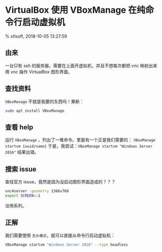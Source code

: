 # VirtualBox 使用 VBoxManage 在纯命令行启动虚拟机

% xtlsoft, 2018-10-05 13:27:59

## 由来

一台只有 ssh 的服务器，需要在上面开虚拟机，并且不想每次都把 vnc 映射出来用 vnc 操作 VirtualBox 图形界面。

## 查找资料

`VBoxManage` 不就是我要的东西吗！果断：

```bash
sudo apt install VBoxManage
```

## 查看 help

运行 `VBoxManage` ，列出了一堆命令。里面有一个正是我们需要的：
`VBoxManage startvm {uuid/name}`
于是，我尝试：`VBoxManage startvm "Windows Server 2016"`
结果出错。

## 搜索 issue

查找官方 issue，竟然是因为没启动图形界面造成的？？？

```bash
vnc4server -geometry 1366x768
export SCREEN=:1
```

没用系列。

## 正解

我们需要使用 `无头模式`，就可以直接从命令行启动虚拟机：

```bash
VBoxManage startvm "Windows Server 2016" --type headless
```
